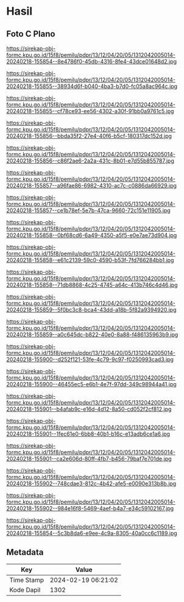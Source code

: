 # Hasil

## Foto C Plano

https://sirekap-obj-formc.kpu.go.id/15f8/pemilu/pdpr/13/12/04/20/05/1312042005014-20240218-155854--8e4786f0-45db-4316-8fe4-43dce01648d2.jpg

https://sirekap-obj-formc.kpu.go.id/15f8/pemilu/pdpr/13/12/04/20/05/1312042005014-20240218-155855--38934d6f-b040-4ba3-b7d0-fc05a8ac964c.jpg

https://sirekap-obj-formc.kpu.go.id/15f8/pemilu/pdpr/13/12/04/20/05/1312042005014-20240218-155855--cf78ce93-ee56-4302-a30f-91bb0a9761c5.jpg

https://sirekap-obj-formc.kpu.go.id/15f8/pemilu/pdpr/13/12/04/20/05/1312042005014-20240218-155856--bbda35f2-27e4-40f6-b5cf-180317dc152d.jpg

https://sirekap-obj-formc.kpu.go.id/15f8/pemilu/pdpr/13/12/04/20/05/1312042005014-20240218-155856--c86f2ae6-2a2a-431c-8b01-e7d55b855787.jpg

https://sirekap-obj-formc.kpu.go.id/15f8/pemilu/pdpr/13/12/04/20/05/1312042005014-20240218-155857--a96fae86-6982-4310-ac7c-c0886da66929.jpg

https://sirekap-obj-formc.kpu.go.id/15f8/pemilu/pdpr/13/12/04/20/05/1312042005014-20240218-155857--ce1b78ef-5e7b-47ca-9660-72c151e11905.jpg

https://sirekap-obj-formc.kpu.go.id/15f8/pemilu/pdpr/13/12/04/20/05/1312042005014-20240218-155858--0bf68cd6-6a49-4350-a5f5-e0e7ae73d904.jpg

https://sirekap-obj-formc.kpu.go.id/15f8/pemilu/pdpr/13/12/04/20/05/1312042005014-20240218-155858--e61c2139-59c0-4590-b53f-7fd766284bb1.jpg

https://sirekap-obj-formc.kpu.go.id/15f8/pemilu/pdpr/13/12/04/20/05/1312042005014-20240218-155858--71db8868-4c25-4745-a64c-413b746c4d46.jpg

https://sirekap-obj-formc.kpu.go.id/15f8/pemilu/pdpr/13/12/04/20/05/1312042005014-20240218-155859--5f0bc3c8-bca4-43dd-a18b-5f82a9394920.jpg

https://sirekap-obj-formc.kpu.go.id/15f8/pemilu/pdpr/13/12/04/20/05/1312042005014-20240218-155859--a0c645dc-b822-40e0-8a88-f486135963b9.jpg

https://sirekap-obj-formc.kpu.go.id/15f8/pemilu/pdpr/13/12/04/20/05/1312042005014-20240218-155900--d252f121-53fe-4c79-9c97-f0250993cad3.jpg

https://sirekap-obj-formc.kpu.go.id/15f8/pemilu/pdpr/13/12/04/20/05/1312042005014-20240218-155900--46455ec5-e6b1-4e7f-97dd-349c98944a41.jpg

https://sirekap-obj-formc.kpu.go.id/15f8/pemilu/pdpr/13/12/04/20/05/1312042005014-20240218-155901--b4afab9c-e16d-4d12-8a50-cd052f2cf812.jpg

https://sirekap-obj-formc.kpu.go.id/15f8/pemilu/pdpr/13/12/04/20/05/1312042005014-20240218-155901--1fec61e0-6bb8-40b1-b16c-e13adb6ce1a6.jpg

https://sirekap-obj-formc.kpu.go.id/15f8/pemilu/pdpr/13/12/04/20/05/1312042005014-20240218-155901--ca2e606d-80ff-4fb7-b456-79baf7e701de.jpg

https://sirekap-obj-formc.kpu.go.id/15f8/pemilu/pdpr/13/12/04/20/05/1312042005014-20240218-155902--748cdae3-812c-4b42-afe5-e0090e313b8b.jpg

https://sirekap-obj-formc.kpu.go.id/15f8/pemilu/pdpr/13/12/04/20/05/1312042005014-20240218-155902--984e16f8-5469-4aef-b4a7-e34c59102167.jpg

https://sirekap-obj-formc.kpu.go.id/15f8/pemilu/pdpr/13/12/04/20/05/1312042005014-20240218-155854--5c3b8da6-e9ee-4c9a-8305-40a0cc6c1189.jpg


## Metadata

| Key        | Value               |
| ---------- | ------------------- |
| Time Stamp | 2024-02-19 06:21:02 |
| Kode Dapil | 1302                |



